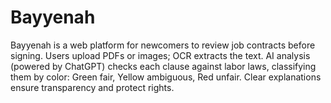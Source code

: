 # Bayyenah
Bayyenah is a web platform for newcomers to review job contracts before signing. Users upload PDFs or images; OCR extracts the text. AI analysis (powered by ChatGPT) checks each clause against labor laws, classifying them by color: Green fair, Yellow ambiguous, Red unfair. Clear explanations ensure transparency and protect rights.
